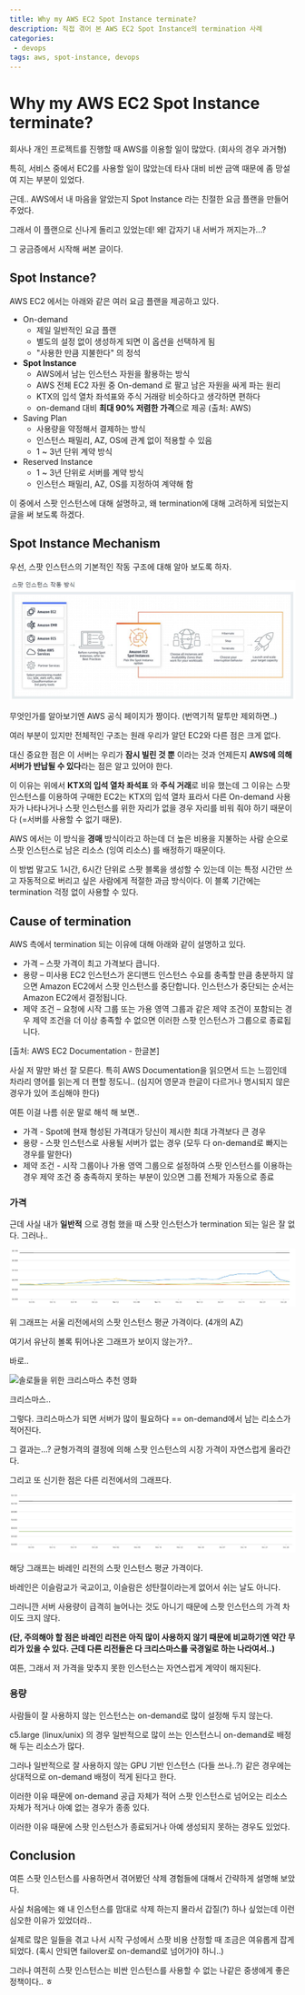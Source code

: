 ```yaml
---
title: Why my AWS EC2 Spot Instance terminate?
description: 직접 겪어 본 AWS EC2 Spot Instance의 termination 사례
categories:
 - devops
tags: aws, spot-instance, devops
---
```


# Why my AWS EC2 Spot Instance terminate?

회사나 개인 프로젝트를 진행할 때 AWS를 이용할 일이 많았다. (회사의 경우 과거형)

특히, 서비스 중에서 EC2를 사용할 일이 많았는데 타사 대비 비싼 금액 때문에 좀 망설여 지는 부분이 있었다.

근데.. AWS에서 내 마음을 알았는지 Spot Instance 라는 친절한 요금 플랜을 만들어 주었다.

그래서 이 플랜으로 신나게 돌리고 있었는데! 왜! 갑자기 내 서버가 꺼지는가...?

그 궁금증에서 시작해 써본 글이다.



## Spot Instance?

AWS EC2 에서는 아래와 같은 여러 요금 플랜을 제공하고 있다.

* On-demand
  * 제일 일반적인 요금 플랜
  * 별도의 설정 없이 생성하게 되면 이 옵션을 선택하게 됨
  * "사용한 만큼 지불한다" 의 정석
* **Spot Instance**
  * AWS에서 남는 인스턴스 자원을 활용하는 방식
  * AWS 전체 EC2 자원 중 On-demand 로 팔고 남은 자원을 싸게 파는 원리
  * KTX의 입석 열차 좌석표와 주식 거래랑 비슷하다고 생각하면 편하다
  * on-demand 대비 **최대 90% 저렴한 가격**으로 제공 (출처: AWS)
* Saving Plan
  * 사용량을 약정해서 결제하는 방식
  * 인스턴스 패밀리, AZ, OS에 관계 없이 적용할 수 있음
  * 1 ~ 3년 단위 계약 방식
* Reserved Instance
  * 1 ~ 3년 단위로 서버를 계약 방식
  * 인스턴스 패밀리, AZ, OS를 지정하여 계약해 함



이 중에서 스팟 인스턴스에 대해 설명하고, 왜 termination에 대해 고려하게 되었는지 글을 써 보도록 하겠다.



## Spot Instance Mechanism 

우선, 스팟 인스턴스의 기본적인 작동 구조에 대해 알아 보도록 하자.

![spot-instance](\assets\images\posts\ec2-spot-instance\spot-instance.JPG)

무엇인가를 알아보기엔 AWS 공식 페이지가 짱이다. (번역기적 말투만 제외하면..)

여러 부분이 있지만 전체적인 구조는 원래 우리가 알던 EC2와 다른 점은 크게 없다.

대신 중요한 점은 이 서버는 우리가 **잠시 빌린 것 뿐** 이라는 것과 언제든지 **AWS에 의해 서버가 반납될 수 있다**라는 점은 알고 있어야 한다.

이 이유는 위에서 **KTX의 입석 열차 좌석표** 와 **주식 거래**로 비유 했는데 그 이유는 스팟 인스턴스를 이용하여 구매한 EC2는 KTX의 입석 열차 표라서 다른 On-demand 사용자가 나타나거나 스팟 인스턴스를 위한 자리가 없을 경우  자리를 비워 줘야 하기 때문이다 (=서버를 사용할 수 없기 때문).

AWS 에서는 이 방식을 **경매** 방식이라고 하는데 더 높은 비용을 지불하는 사람 순으로 스팟 인스턴스로 남은 리소스 (잉여 리소스) 를 배정하기 때문이다.

이 방법 말고도 1시간, 6시간 단위로 스팟 블록을 생성할 수 있는데 이는 특정 시간만 쓰고 자동적으로 버리고 싶은 사람에게 적절한 과금 방식이다. 이 블록 기간에는 termination 걱정 없이 사용할 수 있다.



## Cause of termination

AWS 측에서 termination 되는 이유에 대해 아래와 같이 설명하고 있다.

* 가격 – 스팟 가격이 최고 가격보다 큽니다.
* 용량 – 미사용 EC2 인스턴스가 온디맨드 인스턴스 수요를 충족할 만큼 충분하지 않으면 Amazon EC2에서 스팟 인스턴스를 중단합니다. 인스턴스가 중단되는 순서는 Amazon EC2에서 결정됩니다.
* 제약 조건 – 요청에 시작 그룹 또는 가용 영역 그룹과 같은 제약 조건이 포함되는 경우 제약 조건을 더 이상 충족할 수 없으면 이러한 스팟 인스턴스가 그룹으로 종료됩니다.

[출처: AWS EC2 Documentation - 한글본]



사실 저 말만 봐선 잘 모른다. 특히 AWS Documentation을 읽으면서 드는 느낌인데 차라리 영어를 읽는게 더 편할 정도니.. (심지어 영문과 한글이 다르거나 명시되지 않은 경우가 있어 조심해야 한다)



여튼 이걸 나름 쉬운 말로 해석 해 보면..

* 가격 - Spot에 현재 형성된 가격대가 당신이 제시한 최대 가격보다 큰 경우
* 용량 - 스팟 인스턴스로 사용될 서버가 없는 경우 (모두 다 on-demand로 빠지는 경우를 말한다)
* 제약 조건 - 시작 그룹이나 가용 영역 그룹으로 설정하여 스팟 인스턴스를 이용하는 경우 제약 조건 중 충족하지 못하는 부분이 있으면 그룹 전체가 자동으로 종료



### 가격

근데 사실 내가 **일반적** 으로 경험 했을 때 스팟 인스턴스가 termination 되는 일은 잘 없다. 그러나..

![price-graph](\assets\images\posts\ec2-spot-instance\price-graph.JPG)

위 그래프는 서울 리전에서의 스팟 인스턴스 평균 가격이다. (4개의 AZ)

여기서 유난히 볼록 튀어나온 그래프가 보이지 않는가?..

바로..

 ![솔로들을 위한 크리스마스 추천 영화](https://img1.daumcdn.net/thumb/R720x0.q80/?scode=mtistory2&fname=http%3A%2F%2Fcfile7.uf.tistory.com%2Fimage%2F99C7ED3B5A3E9E9613668A) 

크리스마스..

그렇다. 크리스마스가 되면 서버가 많이 필요하다 == on-demand에서 남는 리소스가 적어진다.

그 결과는...? 균형가격의 결정에 의해 스팟 인스턴스의 시장 가격이 자연스럽게 올라간다.



그리고 또 신기한 점은 다른 리전에서의 그래프다.

![me-graph](\assets\images\posts\ec2-spot-instance\me-graph.JPG)

해당 그래프는 바레인 리전의 스팟 인스턴스 평균 가격이다.

바레인은 이슬람교가 국교이고, 이슬람은 성탄절이라는게 없어서 쉬는 날도 아니다.

그러니깐 서버 사용량이 급격히 늘어나는 것도 아니기 때문에 스팟 인스턴스의 가격 차이도 크지 않다.

**(단, 주의해야 할 점은 바레인 리전은 아직 많이 사용하지 않기 때문에 비교하기엔 약간 무리가 있을 수 있다. 근데 다른 리전들은 다 크리스마스를 국경일로 하는 나라여서..)** 



여튼, 그래서 저 가격을 맞추지 못한 인스턴스는 자연스럽게 계약이 해지된다.



### 용량

사람들이 잘 사용하지 않는 인스턴스는 on-demand로 많이 설정해 두지 않는다.

c5.large (linux/unix) 의 경우 일반적으로 많이 쓰는 인스턴스니 on-demand로 배정해 두는 리소스가 많다.

그러나 일반적으로 잘 사용하지 않는 GPU 기반 인스턴스 (다들 쓰나..?) 같은 경우에는 상대적으로 on-demand 배정이 적게 된다고 한다.

이러한 이유 때문에 on-demand 공급 자체가 적어 스팟 인스턴스로 넘어오는 리소스 자체가 적거나 아예 없는 경우가 종종 있다.



이러한 이유 때문에 스팟 인스턴스가 종료되거나 아예 생성되지 못하는 경우도 있었다.



## Conclusion

여튼 스팟 인스턴스를 사용하면서 겪어봤던 삭제 경험들에 대해서 간략하게 설명해 보았다.

사실 처음에는 왜 내 인스턴스를 맘대로 삭제 하는지 몰라서 갑질(?) 하나 싶었는데 이런 심오한 이유가 있었더라..

실제로 많은 일들을 겪고 나서 시작 구성에서 스팟 비용 산정할 때 조금은 여유롭게 잡게 되었다. (혹시 안되면 failover로 on-demand로 넘어가야 하니..)

그러나 여전히 스팟 인스턴스는 비싼 인스턴스를 사용할 수 없는 나같은 중생에게 좋은 정책이다.. ㅎ
